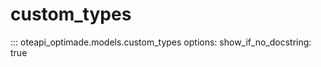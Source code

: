 # custom_types

::: oteapi_optimade.models.custom_types
    options:
      show_if_no_docstring: true
